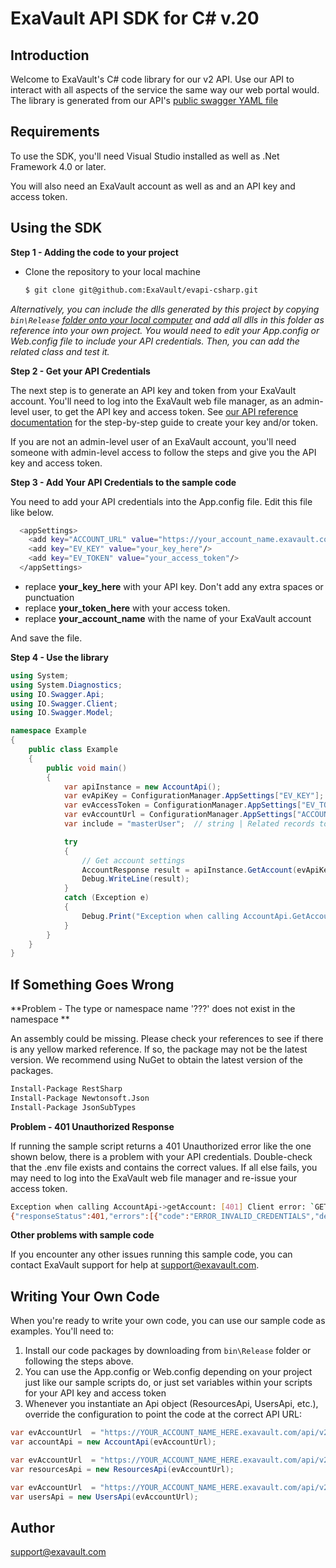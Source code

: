 # ExaVault API SDK for C# v.20 

## Introduction
Welcome to ExaVault's C# code library for our v2 API.  Use our API to interact with all aspects of the service the same way our web portal would. The library is generated from our API's [public swagger YAML file](https://www.exavault.com/api/docs/evapi_2.0_public.yaml)


## Requirements
To use the SDK, you'll need Visual Studio installed as well as .Net Framework 4.0 or later.

You will also need an ExaVault account as well as and an API key and access token.

## Using the SDK
**Step 1 - Adding the code to your project**

- Clone the repository to your local machine

  ```bash
  $ git clone git@github.com:ExaVault/evapi-csharp.git
  ```

*Alternatively, you can include the dlls generated by this project by copying `bin\Release` [folder onto your local computer](https://github.com/ExaVault/evapi-csharp-samples/tree/main/Example/bin/Release) and add all dlls in this folder as reference into your own project. You would need to edit your App.config or Web.config file to include your API credentials. Then, you can add the related class and test it.*

**Step 2 - Get your API Credentials**

The next step is to generate an API key and token from your ExaVault account. You'll need to log into the ExaVault web file manager, as an admin-level user, to get the API key and access token. See [our API reference documentation](https://www.exavault.com/developer/api-docs/v2/#section/Obtaining-Your-API-Key-and-Access-Token) for the step-by-step guide to create your key and/or token.

If you are not an admin-level user of an ExaVault account, you'll need someone with admin-level access to follow the steps and give you the API key and access token.

**Step 3 - Add Your API Credentials to the sample code**

You need to add your API credentials into the App.config file. Edit this file like below.

```bash
  <appSettings>
    <add key="ACCOUNT_URL" value="https://your_account_name.exavault.com/api/v2"/>
    <add key="EV_KEY" value="your_key_here"/>
    <add key="EV_TOKEN" value="your_access_token"/>
  </appSettings>
```

- replace **your\_key\_here** with your API key. Don't add any extra spaces or punctuation
- replace **your\_token\_here** with your access token.
- replace **your\_account_name** with the name of your ExaVault account

And save the file.

**Step 4 - Use the library**

```csharp
using System;
using System.Diagnostics;
using IO.Swagger.Api;
using IO.Swagger.Client;
using IO.Swagger.Model;

namespace Example
{
    public class Example
    {
        public void main()
        {
            var apiInstance = new AccountApi();
            var evApiKey = ConfigurationManager.AppSettings["EV_KEY"];  // string | API Key required for the request
            var evAccessToken = ConfigurationManager.AppSettings["EV_TOKEN"];  // string | Access Token for the request
            var evAccountUrl = ConfigurationManager.AppSettings["ACCOUNT_URL"];  // string | API URL for the request
            var include = "masterUser";  // string | Related records to include in the response. Valid option is **masterUser** (optional) 

            try
            {
                // Get account settings
                AccountResponse result = apiInstance.GetAccount(evApiKey, evAccessToken, include);
                Debug.WriteLine(result);
            }
            catch (Exception e)
            {
                Debug.Print("Exception when calling AccountApi.GetAccount: " + e.Message );
            }
        }
    }
}
```

## If Something Goes Wrong

**Problem - The type or namespace name '???' does not exist in the namespace **

An assembly could be missing. Please check your references to see if there is any yellow marked reference. If so, the package may not be the latest version. We recommend using NuGet to obtain the latest version of the packages.

```bash
Install-Package RestSharp
Install-Package Newtonsoft.Json
Install-Package JsonSubTypes
```

**Problem - 401 Unauthorized Response**

If running the sample script returns a 401 Unauthorized error like the one shown below, there is a problem with your API credentials. Double-check that the .env file exists and contains the correct values. If all else fails, you may need to log into the ExaVault web file manager and re-issue your access token.

```bash
Exception when calling AccountApi->getAccount: [401] Client error: `GET https://exavaultsupport.exavault.com/api/v2/account` resulted in a `401 Unauthorized` response:
{"responseStatus":401,"errors":[{"code":"ERROR_INVALID_CREDENTIALS","detail":"HTTP_UNAUTHORIZED"}]}
```

**Other problems with sample code**

If you encounter any other issues running this sample code, you can contact ExaVault support for help at support@exavault.com.

## Writing Your Own Code

When you're ready to write your own code, you can use our sample code as examples. You'll need to:

1. Install our code packages by downloading from  `bin\Release` folder or following the steps above.
2. You can use the App.config or Web.config depending on your project just like our sample scripts do, or just set variables within your scripts for your API key and access token
3. Whenever you instantiate an Api object (ResourcesApi, UsersApi, etc.), override the configuration to point the code at the correct API URL:
```C#
var evAccountUrl  = "https://YOUR_ACCOUNT_NAME_HERE.exavault.com/api/v2/";
var accountApi = new AccountApi(evAccountUrl);
```
```C#
var evAccountUrl  = "https://YOUR_ACCOUNT_NAME_HERE.exavault.com/api/v2/";
var resourcesApi = new ResourcesApi(evAccountUrl);
```
```C#
var evAccountUrl  = "https://YOUR_ACCOUNT_NAME_HERE.exavault.com/api/v2/";
var usersApi = new UsersApi(evAccountUrl);
```

## Author

support@exavault.com

